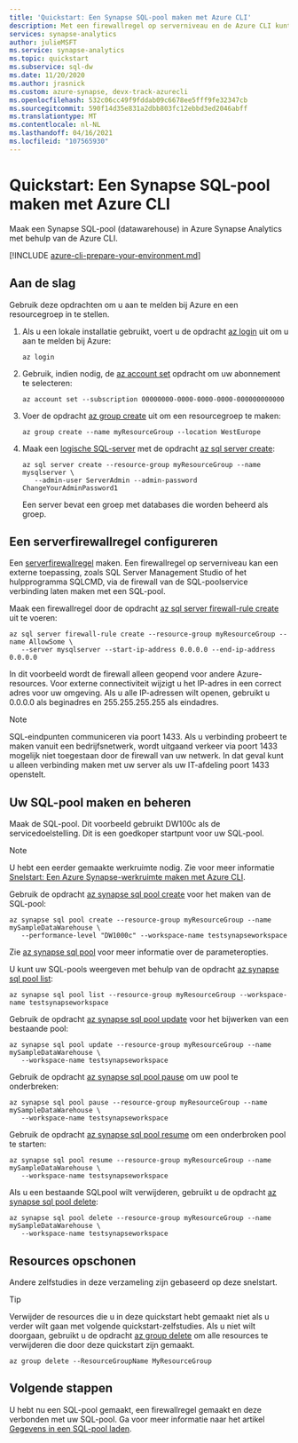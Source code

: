 ```yaml
---
title: 'Quickstart: Een Synapse SQL-pool maken met Azure CLI'
description: Met een firewallregel op serverniveau en de Azure CLI kunt u snel een Synapse SQL-pool maken.
services: synapse-analytics
author: julieMSFT
ms.service: synapse-analytics
ms.topic: quickstart
ms.subservice: sql-dw
ms.date: 11/20/2020
ms.author: jrasnick
ms.custom: azure-synapse, devx-track-azurecli
ms.openlocfilehash: 532c06cc49f9fddab09c6678ee5fff9fe32347cb
ms.sourcegitcommit: 590f14d35e831a2dbb803fc12ebbd3ed2046abff
ms.translationtype: MT
ms.contentlocale: nl-NL
ms.lasthandoff: 04/16/2021
ms.locfileid: "107565930"
---
```

# <a name="quickstart-create-a-synapse-sql-pool-with-azure-cli"></a>Quickstart: Een Synapse SQL-pool maken met Azure CLI

Maak een Synapse SQL-pool (datawarehouse) in Azure Synapse Analytics met behulp van de Azure CLI.

[!INCLUDE [azure-cli-prepare-your-environment.md](../../../includes/azure-cli-prepare-your-environment.md)]

## <a name="getting-started"></a>Aan de slag

Gebruik deze opdrachten om u aan te melden bij Azure en een resourcegroep in te stellen.

1. Als u een lokale installatie gebruikt, voert u de opdracht [az login](/cli/azure/reference-index#az_login) uit om u aan te melden bij Azure:

   ```azurecli
   az login
   ```

1. Gebruik, indien nodig, de [az account set](/cli/azure/account#az_account_set) opdracht om uw abonnement te selecteren:

   ```azurecli
   az account set --subscription 00000000-0000-0000-0000-000000000000
   ```

1. Voer de opdracht [az group create](/cli/azure/group#az_group_create) uit om een resourcegroep te maken:

   ```azurecli
   az group create --name myResourceGroup --location WestEurope
   ```

1. Maak een [logische SQL-server](../../azure-sql/database/logical-servers.md?toc=/azure/synapse-analytics/sql-data-warehouse/toc.json&bc=/azure/synapse-analytics/sql-data-warehouse/breadcrumb/toc.json) met de opdracht [az sql server create](/cli/azure/sql/server#az_sql_server_create):

   ```azurecli
   az sql server create --resource-group myResourceGroup --name mysqlserver \
      --admin-user ServerAdmin --admin-password ChangeYourAdminPassword1
   ```

   Een server bevat een groep met databases die worden beheerd als groep.

## <a name="configure-a-server-level-firewall-rule"></a>Een serverfirewallregel configureren

Een [serverfirewallregel](../../azure-sql/database/firewall-configure.md?toc=/azure/synapse-analytics/sql-data-warehouse/toc.json&bc=/azure/synapse-analytics/sql-data-warehouse/breadcrumb/toc.json) maken. Een firewallregel op serverniveau kan een externe toepassing, zoals SQL Server Management Studio of het hulpprogramma SQLCMD, via de firewall van de SQL-poolservice verbinding laten maken met een SQL-pool.

Maak een firewallregel door de opdracht [az sql server firewall-rule create](/cli/azure/sql/server/firewall-rule#az_sql_server_firewall_rule_create) uit te voeren:

```azurecli
az sql server firewall-rule create --resource-group myResourceGroup --name AllowSome \
   --server mysqlserver --start-ip-address 0.0.0.0 --end-ip-address 0.0.0.0
```

In dit voorbeeld wordt de firewall alleen geopend voor andere Azure-resources. Voor externe connectiviteit wijzigt u het IP-adres in een correct adres voor uw omgeving. Als u alle IP-adressen wilt openen, gebruikt u 0.0.0.0 als beginadres en 255.255.255.255 als eindadres.

> [!NOTE]
> SQL-eindpunten communiceren via poort 1433. Als u verbinding probeert te maken vanuit een bedrijfsnetwerk, wordt uitgaand verkeer via poort 1433 mogelijk niet toegestaan door de firewall van uw netwerk. In dat geval kunt u alleen verbinding maken met uw server als uw IT-afdeling poort 1433 openstelt.
>

## <a name="create-and-manage-your-sql-pool"></a>Uw SQL-pool maken en beheren

Maak de SQL-pool. Dit voorbeeld gebruikt DW100c als de servicedoelstelling. Dit is een goedkoper startpunt voor uw SQL-pool.

> [!NOTE]
> U hebt een eerder gemaakte werkruimte nodig. Zie voor meer informatie [Snelstart: Een Azure Synapse-werkruimte maken met Azure CLI](../quickstart-create-workspace-cli.md).

Gebruik de opdracht [az synapse sql pool create](/cli/azure/ext/synapse/synapse/sql/pool#ext_synapse_az_synapse_sql_pool_create) voor het maken van de SQL-pool:

```azurecli
az synapse sql pool create --resource-group myResourceGroup --name mySampleDataWarehouse \
   --performance-level "DW1000c" --workspace-name testsynapseworkspace
```

Zie [az synapse sql pool](/cli/azure/ext/synapse/synapse/sql/pool) voor meer informatie over de parameteropties.

U kunt uw SQL-pools weergeven met behulp van de opdracht [az synapse sql pool list](/cli/azure/ext/synapse/synapse/sql/pool#ext_synapse_az_synapse_sql_pool_list):

```azurecli
az synapse sql pool list --resource-group myResourceGroup --workspace-name testsynapseworkspace
```

Gebruik de opdracht [az synapse sql pool update](/cli/azure/ext/synapse/synapse/sql/pool#ext_synapse_az_synapse_sql_pool_update) voor het bijwerken van een bestaande pool:

```azurecli
az synapse sql pool update --resource-group myResourceGroup --name mySampleDataWarehouse \
   --workspace-name testsynapseworkspace
```

Gebruik de opdracht [az synapse sql pool pause](/cli/azure/ext/synapse/synapse/sql/pool#ext_synapse_az_synapse_sql_pool_pause) om uw pool te onderbreken:

```azurecli
az synapse sql pool pause --resource-group myResourceGroup --name mySampleDataWarehouse \
   --workspace-name testsynapseworkspace
```

Gebruik de opdracht [az synapse sql pool resume](/cli/azure/ext/synapse/synapse/sql/pool#ext_synapse_az_synapse_sql_pool_resume) om een onderbroken pool te starten:

```azurecli
az synapse sql pool resume --resource-group myResourceGroup --name mySampleDataWarehouse \
   --workspace-name testsynapseworkspace
```

Als u een bestaande SQLpool wilt verwijderen, gebruikt u de opdracht [az synapse sql pool delete](/cli/azure/ext/synapse/synapse/sql/pool#ext_synapse_az_synapse_sql_pool_delete):

```azurecli
az synapse sql pool delete --resource-group myResourceGroup --name mySampleDataWarehouse \
   --workspace-name testsynapseworkspace
```

## <a name="clean-up-resources"></a>Resources opschonen

Andere zelfstudies in deze verzameling zijn gebaseerd op deze snelstart.

> [!TIP]
> Verwijder de resources die u in deze quickstart hebt gemaakt niet als u verder wilt gaan met volgende quickstart-zelfstudies. Als u niet wilt doorgaan, gebruikt u de opdracht [az group delete](/cli/azure/group#az_group_delete) om alle resources te verwijderen die door deze quickstart zijn gemaakt.
>

```azurecli
az group delete --ResourceGroupName MyResourceGroup
```

## <a name="next-steps"></a>Volgende stappen

U hebt nu een SQL-pool gemaakt, een firewallregel gemaakt en deze verbonden met uw SQL-pool. Ga voor meer informatie naar het artikel [Gegevens in een SQL-pool laden](./load-data-from-azure-blob-storage-using-copy.md).
